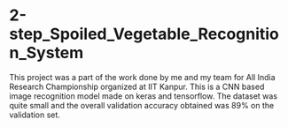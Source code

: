 # 2-step_Spoiled_Vegetable_Recognition_System
This project was a part of the work done by me and my team for All India Research Championship organized at IIT Kanpur. This is a CNN based image recognition model made on keras and tensorflow. The dataset was quite small and the overall validation accuracy obtained was 89% on the validation set.
